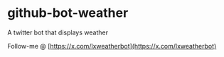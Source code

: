 # github-bot-weather
A twitter bot that displays weather

Follow-me @ [https://x.com/lxweatherbot](https://x.com/lxweatherbot)
